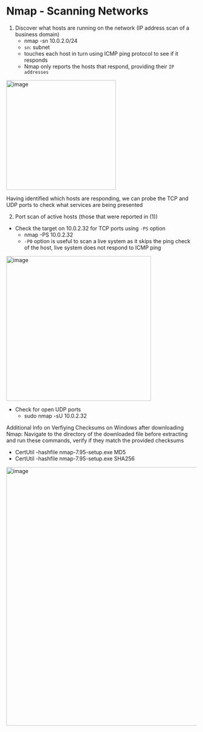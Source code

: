 # Nmap - Scanning Networks
1. Discover what hosts are running on the network (IP address scan of a business domain)
     - nmap -sn 10.0.2.0/24
     - `sn`: subnet
     - touches each host in turn using ICMP ping protocol to see if it responds
     - Nmap only reports the hosts that respond, providing their `IP addresses`
<img width="290" alt="image" src="https://github.com/user-attachments/assets/0fcacbcd-4c7f-4bee-8d5f-5e6f6f2d1ff0" />

Having identified which hosts are responding, we can probe the TCP and UDP ports to check what services are being presented

2. Port scan of active hosts (those that were reported in (1))
- Check the target on 10.0.2.32 for TCP ports using `-PS` option
     - nmap -PS 10.0.2.32
     - `-P0` option is useful to scan a live system as it skips the ping check of the host, live system does not respond to ICMP ping
<img width="383" alt="image" src="https://github.com/user-attachments/assets/dc2b11b5-76d9-4126-a168-e4a3aa894073" />

- Check for open UDP ports
     - sudo nmap -sU 10.0.2.32
 
Additional Info on Verfiying Checksums on Windows after downloading Nmap:
Navigate to the directory of the downloaded file before extracting and run these commands, verify if they match the provided checksums
- CertUtil -hashfile nmap-7.95-setup.exe MD5
- CertUtil -hashfile nmap-7.95-setup.exe SHA256
<img width="684" alt="image" src="https://github.com/user-attachments/assets/00cb7f29-f511-4439-8622-f7043059b417" />

